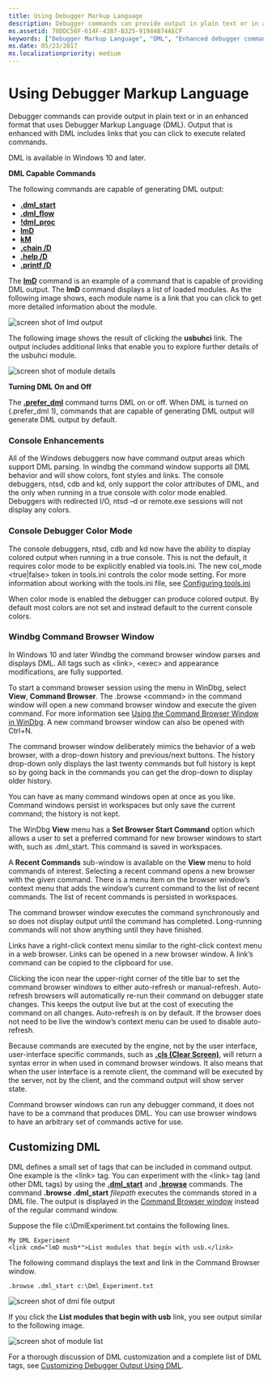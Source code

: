 ```yaml
---
title: Using Debugger Markup Language
description: Debugger commands can provide output in plain text or in an enhanced format that uses Debugger Markup Language (DML). Output that is enhanced with DML includes links.
ms.assetid: 70DDC56F-614F-43B7-B325-91984B74AECF
keywords: ["Debugger Markup Language", "DML", "Enhanced debugger commands"]
ms.date: 05/23/2017
ms.localizationpriority: medium
---
```


# Using Debugger Markup Language


Debugger commands can provide output in plain text or in an enhanced format that uses Debugger Markup Language (DML). Output that is enhanced with DML includes links that you can click to execute related commands.

DML is available in Windows 10 and later.

**DML Capable Commands**

The following commands are capable of generating DML output:

-   [**.dml\_start**](-dml-start.md)
-   [**.dml\_flow**](-dml-flow.md)
-   [**!dml\_proc**](-dml-proc.md)
-   [**lmD**](lm--list-loaded-modules-.md)
-   [**kM**](k--kb--kc--kd--kp--kp--kv--display-stack-backtrace-.md)
-   [**.chain /D**](-chain--list-debugger-extensions-.md)
-   [**.help /D**](-help--meta-command-help-.md)
-   [**.printf /D**](-printf.md)

The [**lmD**](lm--list-loaded-modules-.md) command is an example of a command that is capable of providing DML output. The **lmD** command displays a list of loaded modules. As the following image shows, each module name is a link that you can click to get more detailed information about the module.

![screen shot of lmd output](images/dmlcommands01.png)

The following image shows the result of clicking the **usbuhci** link. The output includes additional links that enable you to explore further details of the usbuhci module.

![screen shot of module details](images/dmlcommands02.png)

**Turning DML On and Off**

The [**.prefer\_dml**](-prefer-dml.md) command turns DML on or off. When DML is turned on (.prefer\_dml 1), commands that are capable of generating DML output will generate DML output by default.

### <span id="Console_Enhancements"></span><span id="console_enhancements"></span><span id="CONSOLE_ENHANCEMENTS"></span>Console Enhancements

All of the Windows debuggers now have command output areas which support DML parsing. In windbg the command window supports all DML behavior and will show colors, font styles and links. The console debuggers, ntsd, cdb and kd, only support the color attributes of DML, and the only when running in a true console with color mode enabled. Debuggers with redirected I/O, ntsd –d or remote.exe sessions will not display any colors.

### <span id="Console_Debugger_Color_Mode"></span><span id="console_debugger_color_mode"></span><span id="CONSOLE_DEBUGGER_COLOR_MODE"></span>Console Debugger Color Mode

The console debuggers, ntsd, cdb and kd now have the ability to display colored output when running in a true console. This is not the default, it requires color mode to be explicitly enabled via tools.ini. The new col\_mode &lt;true|false&gt; token in tools.ini controls the color mode setting. For more information about working with the tools.ini file, see [Configuring tools.ini](configuring-tools-ini.md)

When color mode is enabled the debugger can produce colored output. By default most colors are not set and instead default to the current console colors.

### <span id="_Windbg_Command_Browser_Window"></span><span id="_windbg_command_browser_window"></span><span id="_WINDBG_COMMAND_BROWSER_WINDOW"></span> Windbg Command Browser Window

In Windows 10 and later Windbg the command browser window parses and displays DML. All tags such as &lt;link&gt;, &lt;exec&gt; and appearance modifications, are fully supported.

To start a command browser session using the menu in WinDbg, select **View**, **Command Browser**. The .browse &lt;command&gt; in the command window will open a new command browser window and execute the given command. For more information see [Using the Command Browser Window in WinDbg](command-browser-window.md). A new command browser window can also be opened with Ctrl+N.

The command browser window deliberately mimics the behavior of a web browser, with a drop-down history and previous/next buttons. The history drop-down only displays the last twenty commands but full history is kept so by going back in the commands you can get the drop-down to display older history.

You can have as many command windows open at once as you like. Command windows persist in workspaces but only save the current command; the history is not kept.

The WinDbg **View** menu has a **Set Browser Start Command** option which allows a user to set a preferred command for new browser windows to start with, such as .dml\_start. This command is saved in workspaces.

A **Recent Commands** sub-window is available on the **View** menu to hold commands of interest. Selecting a recent command opens a new browser with the given command. There is a menu item on the browser window’s context menu that adds the window’s current command to the list of recent commands. The list of recent commands is persisted in workspaces.

The command browser window executes the command synchronously and so does not display output until the command has completed. Long-running commands will not show anything until they have finished.

Links have a right-click context menu similar to the right-click context menu in a web browser. Links can be opened in a new browser window. A link’s command can be copied to the clipboard for use.

Clicking the icon near the upper-right corner of the title bar to set the command browser windows to either auto-refresh or manual-refresh. Auto-refresh browsers will automatically re-run their command on debugger state changes. This keeps the output live but at the cost of executing the command on all changes. Auto-refresh is on by default. If the browser does not need to be live the window’s context menu can be used to disable auto-refresh.

Because commands are executed by the engine, not by the user interface, user-interface specific commands, such as [**.cls (Clear Screen)**](-cls--clear-screen-.md), will return a syntax error in when used in command browser windows. It also means that when the user interface is a remote client, the command will be executed by the server, not by the client, and the command output will show server state.

Command browser windows can run any debugger command, it does not have to be a command that produces DML. You can use browser windows to have an arbitrary set of commands active for use.

## <span id="Customizing_DML"></span><span id="customizing_dml"></span><span id="CUSTOMIZING_DML"></span>Customizing DML


DML defines a small set of tags that can be included in command output. One example is the &lt;link&gt; tag. You can experiment with the &lt;link&gt; tag (and other DML tags) by using the [**.dml\_start**](-dml-start.md) and [**.browse**](-browse--display-command-in-browser-.md) commands. The command **.browse .dml\_start** *filepath* executes the commands stored in a DML file. The output is displayed in the [Command Browser window](command-browser-window.md) instead of the regular command window.

Suppose the file c:\\DmlExperiment.txt contains the following lines.

```text
My DML Experiment
<link cmd="lmD musb*">List modules that begin with usb.</link>
```

The following command displays the text and link in the Command Browser window.

```dbgcmd
.browse .dml_start c:\Dml_Experiment.txt
```

![screen shot of dml file output](images/dmlcommands03.png)

If you click the **List modules that begin with usb** link, you see output similar to the following image.

![screen shot of module list](images/dmlcommands04.png)

For a thorough discussion of DML customization and a complete list of DML tags, see [Customizing Debugger Output Using DML](customizing-debugger-output-using-dml.md).

 

 





